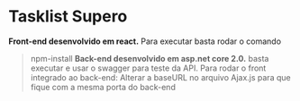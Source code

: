 # Tasklist Supero
**Front-end desenvolvido em react.**
Para executar basta rodar o comando
> npm-install
**Back-end desenvolvido em asp.net core 2.0.**
> basta executar e usar o swagger para teste da API.
Para rodar o front integrado ao back-end:
> Alterar a baseURL no arquivo Ajax.js para que fique com a mesma porta do back-end